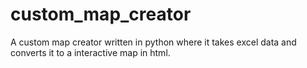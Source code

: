 # custom_map_creator
A custom map creator written in python where it takes excel data and converts it to a interactive map in html.
